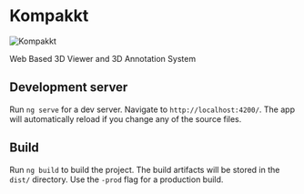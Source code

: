 # Kompakkt

![Kompakkt](src/assets/img/kompakkt-logo.png)

Web Based 3D Viewer and 3D Annotation System

## Development server

Run `ng serve` for a dev server. Navigate to `http://localhost:4200/`. The app will automatically reload if you change any of the source files.

## Build

Run `ng build` to build the project. The build artifacts will be stored in the `dist/` directory. Use the `-prod` flag for a production build.

